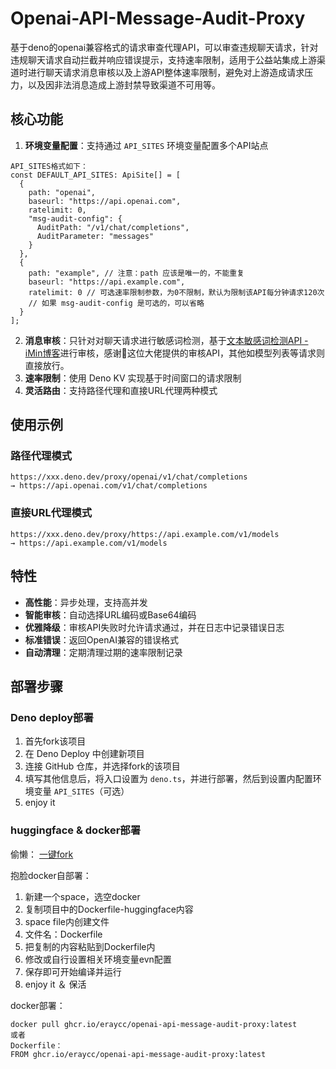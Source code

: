 # Openai-API-Message-Audit-Proxy
基于deno的openai兼容格式的请求审查代理API，可以审查违规聊天请求，针对违规聊天请求自动拦截并响应错误提示，支持速率限制，适用于公益站集成上游渠道时进行聊天请求消息审核以及上游API整体速率限制，避免对上游造成请求压力，以及因非法消息造成上游封禁导致渠道不可用等。

## 核心功能

1. **环境变量配置**：支持通过 `API_SITES` 环境变量配置多个API站点
```
API_SITES格式如下：
const DEFAULT_API_SITES: ApiSite[] = [
  {
    path: "openai",
    baseurl: "https://api.openai.com",
    ratelimit: 0,
    "msg-audit-config": {
      AuditPath: "/v1/chat/completions",
      AuditParameter: "messages"
    }
  },
  {
    path: "example", // 注意：path 应该是唯一的，不能重复
    baseurl: "https://api.example.com",
    ratelimit: 0 // 可选速率限制参数，为0不限制，默认为限制该API每分钟请求120次
    // 如果 msg-audit-config 是可选的，可以省略
  }
];
```
2. **消息审核**：只针对对聊天请求进行敏感词检测，基于[文本敏感词检测API - iMin博客](https://www.iminbk.com/archives/276.html)进行审核，感谢🙏这位大佬提供的审核API，其他如模型列表等请求则直接放行。
3. **速率限制**：使用 Deno KV 实现基于时间窗口的请求限制
4. **灵活路由**：支持路径代理和直接URL代理两种模式

## 使用示例

### 路径代理模式
```
https://xxx.deno.dev/proxy/openai/v1/chat/completions
→ https://api.openai.com/v1/chat/completions
```

### 直接URL代理模式
```
https://xxx.deno.dev/proxy/https://api.example.com/v1/models
→ https://api.example.com/v1/models
```

## 特性

- **高性能**：异步处理，支持高并发
- **智能审核**：自动选择URL编码或Base64编码
- **优雅降级**：审核API失败时允许请求通过，并在日志中记录错误日志
- **标准错误**：返回OpenAI兼容的错误格式
- **自动清理**：定期清理过期的速率限制记录

## 部署步骤
### Deno deploy部署
1. 首先fork该项目
2. 在 Deno Deploy 中创建新项目
3. 连接 GitHub 仓库，并选择fork的该项目
4. 填写其他信息后，将入口设置为 `deno.ts`，并进行部署，然后到设置内配置环境变量 `API_SITES`（可选）
5. enjoy it

### huggingface & docker部署
偷懒：
[一键fork](https://huggingface.co/spaces/g2i/aichataudit/blob/main/Dockerfile?duplicate=true)

抱脸docker自部署：
1. 新建一个space，选空docker
2. 复制项目中的Dockerfile-huggingface内容
3. space file内创建文件
4. 文件名：Dockerfile
5. 把复制的内容粘贴到Dockerfile内
6. 修改或自行设置相关环境变量evn配置
7. 保存即可开始编译并运行
8. enjoy it ＆ 保活

docker部署：
```
docker pull ghcr.io/eraycc/openai-api-message-audit-proxy:latest
或者
Dockerfile：
FROM ghcr.io/eraycc/openai-api-message-audit-proxy:latest
```
